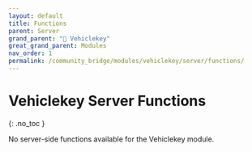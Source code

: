 ```yaml
---
layout: default
title: Functions
parent: Server
grand_parent: "🔑 Vehiclekey"
great_grand_parent: Modules
nav_order: 1
permalink: /community_bridge/modules/vehiclekey/server/functions/
---
```


# Vehiclekey Server Functions
{: .no_toc }

No server-side functions available for the Vehiclekey module.